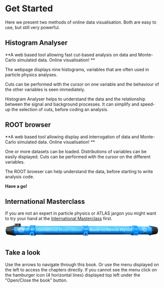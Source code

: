 # Get Started
Here we present two methods of online data visualisation.  Both are easy to use, but still very powerful.  

## Histogram Analyser

**A web based tool allowing fast cut-based analysis on data and Monte-Carlo simulated data.  Online visualisation!
**

The webpage displays nine histograms, variables that are often used in particle physics analyses.  

Cuts can be performed with the cursor on one variable and the behaviour of the other variables is seen immediately.  

Histogram Analyser helps to understand the data and the relationship between the signal and background processes. It can simplify and speed-up the selection of cuts, before coding an analysis.


## ROOT browser

**A web based tool allowing display and interrogation of data and Monte-Carlo simulated data. Online visualisation!
**

One or more datasets can be loaded.  Distributions of variables can be easily displayed.
Cuts can be performed with the cursor on the different variables. 

The ROOT browser can help understand the data, before starting to write analysis code.

**Have a go!**


## International Masterclass

If you are not an expert in particle physics or ATLAS jargon you might want to try your hand at the [International Masterclass](http://atlas.physicsmasterclasses.org/en/index.htm) first.
![](pictures/IntMasterclasses.png)



## Take a look

Use the arrows to navigate through this book. Or use the menu displayed on the left 
to access the chapters directly.  If you cannot see the menu click on the hamburger icon (4 horizontal lines) displayed top left under the "Open/Close the book" button. 
